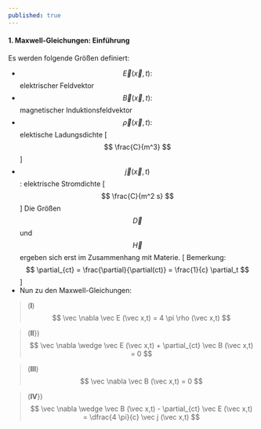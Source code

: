 ```yaml
---
published: true
---
```

#### 1. Maxwell-Gleichungen: Einführung

Es werden folgende Größen definiert:

- $$\vec E(\vec x,t) :$$ elektrischer Feldvektor
- $$\vec B(\vec x,t) :$$ magnetischer Induktionsfeldvektor
- $$\vec \rho(\vec x,t) :$$ elektische Ladungsdichte [ $$ \frac{C}{m^3} $$ ]
- $$\vec j(\vec x,t) $$ : elektrische Stromdichte  [ $$ \frac{C}{m^2 s} $$ ]
 Die Größen $$ \vec D $$ und $$ \vec H $$ ergeben sich erst im Zusammenhang mit Materie.
 [ Bemerkung: $$ \partial_{ct} = \frac{\partial}{\partial(ct)} = \frac{1}{c} \partial_t $$ ]
- Nun zu den Maxwell-Gleichungen:

 > (**I**) $$ \vec \nabla \vec E (\vec x,t) = 4 \pi \rho (\vec x,t) $$
 
 > (**II**})$$ \vec \nabla \wedge \vec E (\vec x,t) + \partial_{ct} \vec B (\vec x,t) = 0 $$
 
 > (**III**) $$ \vec \nabla \vec B (\vec x,t) = 0 $$
 
 > (**IV**})$$ \vec \nabla \wedge \vec B (\vec x,t) - \partial_{ct} \vec E (\vec x,t) = \dfrac{4 \pi}{c} \vec j (\vec x,t) $$